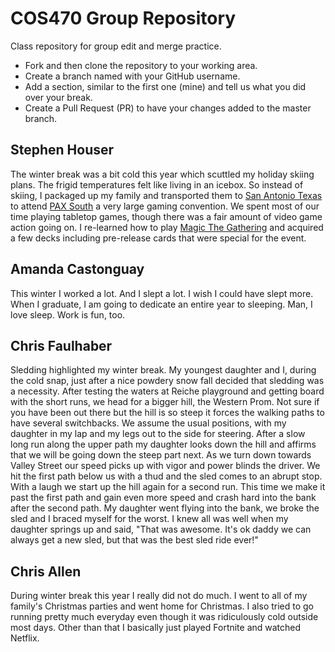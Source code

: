 # COS470 Group Repository

Class repository for group edit and merge practice. 

* Fork and then clone the repository to your working area.
* Create a branch named with your GitHub username.
* Add a section, similar to the first one (mine) and tell us what you did over your break.
* Create a Pull Request (PR) to have your changes added to the master branch.

## Stephen Houser
The winter break was a bit cold this year which scuttled my holiday skiing plans. The frigid temperatures felt like living in an icebox. So instead of skiing, I packaged up my family and transported them to [San Antonio Texas](https://en.wikipedia.org/wiki/San_Antonio) to attend [PAX South](http://south.paxsite.com) a very large gaming convention. We spent most of our time playing tabletop games, though there was a fair amount of video game action going on. I re-learned how to play [Magic The Gathering](https://magic.wizards.com/en) and acquired a few decks including pre-release cards that were special for the event.

## Amanda Castonguay
This winter I worked a lot. And I slept a lot. I wish I could have slept more. When I graduate, I am going to dedicate an entire year to sleeping. Man, I love sleep. Work is fun, too. 

## Chris Faulhaber
Sledding highlighted my winter break. My youngest daughter and I, during 
the cold snap, just after a nice powdery snow fall decided that sledding 
was a necessity. After testing the waters at Reiche playground and getting 
board with the short runs, we head for a bigger hill, the Western Prom.
Not sure if you have been out there but the hill is so steep it forces 
the walking paths to have several switchbacks. We assume the usual 
positions, with my daughter in my lap and my legs out to the side 
for steering. After a slow long run along the upper path my daughter 
looks down the hill and affirms that we will be going down the 
steep part next. As we turn down towards Valley Street our speed 
picks up with vigor and power blinds the driver. We hit the
first path below us with a thud and the sled comes to an abrupt stop.
With a laugh we start up the hill again for a second run. This time 
we make it past the first path and gain even more speed and crash hard 
into the bank after the second path. My daughter went flying into the bank, 
we broke the sled and I braced myself for the worst. I knew all was well when 
my daughter springs up and said, "That was awesome. It's ok daddy we can 
always get a new sled, but that was the best sled ride ever!"

## Chris Allen
During winter break this year I really did not do much. I went to all of my family's Christmas parties and went home for Christmas. I also tried to go running pretty much everyday even though it was ridiculously cold outside most days. Other than that I basically just played Fortnite and watched Netflix.
